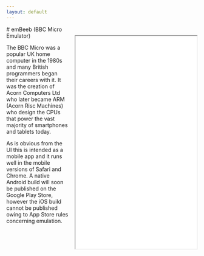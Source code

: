 ```yaml
---
layout: default
---
```

<iframe src="xx.html" style="margin-top:24px; margin-left:16px;" width="320" height="560" align="right">
</iframe>
# emBeeb (BBC Micro Emulator)

The BBC Micro was a popular UK home computer in the 1980s and many
British programmers began their careers with it. It was the creation
of Acorn Computers Ltd who later became ARM (Acorn Risc Machines) who
design the CPUs that power the vast majority of smartphones and tablets
today.

As is obvious from the UI this is intended as a mobile app and
it runs well in the mobile versions of Safari and Chrome. A native
Android build will soon be published on the Google Play Store,
however the iOS build cannot be published owing to App Store rules
concerning emulation.
